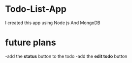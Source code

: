 # Todo-List-App
I created this app using Node js And MongoDB
# future plans
-add the **status** button to the todo
-add the **edit todo** button
